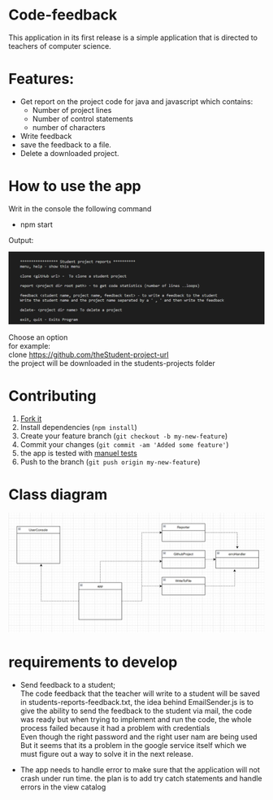 # Code-feedback
This application in its first release is a simple application that is directed to teachers of computer science.  

# Features:  
+ Get report on the project code for java and javascript which contains:  
  + Number of project lines
  + Number of control statements
  + number of characters
+ Write feedback
+ save the feedback to a file.
+ Delete a downloaded project.

# How to use the app 
Writ in the console the following command  
  + npm start  

  Output:   


![Menu](img/menu.png "Project output")  

Choose an option  
 for example:  
 clone https://github.com/theStudent-project-url  
 the project will be downloaded in the students-projects folder  

 # Contributing

1. [Fork it](https://github.com/Shirin20/code-feedback)
2. Install dependencies (`npm install`)
3. Create your feature branch (`git checkout -b my-new-feature`)
4. Commit your changes (`git commit -am 'Added some feature'`)
5. the app is tested with [manuel tests](./test/manuel-tester.md)
6. Push to the branch (`git push origin my-new-feature`)
   

# Class diagram  
![Diagram](img/class-diagram.png)

# requirements to develop
 + Send feedback to a student;   
The code feedback that the teacher will write to a student will be saved in students-reports-feedback.txt, the idea behind EmailSender.js is to give the ability to send the feedback to the student via mail, the code was ready but when trying to implement and run the code, the whole process failed because it had a problem with credentials   
Even though the right password and the right user nam are being used 
But it seems that its a problem in the google service itself which we must figure out a way to solve it in the next release.  

+ The app needs to handle error to make sure that the application will not crash under run time.
the plan is to add try catch statements and handle errors in the view catalog

